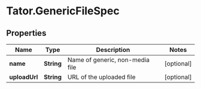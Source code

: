 # Tator.GenericFileSpec

## Properties

Name | Type | Description | Notes
------------ | ------------- | ------------- | -------------
**name** | **String** | Name of generic, non-media file | [optional] 
**uploadUrl** | **String** | URL of the uploaded file | [optional] 



